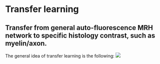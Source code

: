 # Transfer learning 
## Transfer from general auto-fluorescence MRH network to specific histology contrast, such as myelin/axon.

The general idea of transfer learning is the following:
![](https://github.com/liangzifei/MRH_net_submit/blob/main/image/transfer_learning_general.png)
